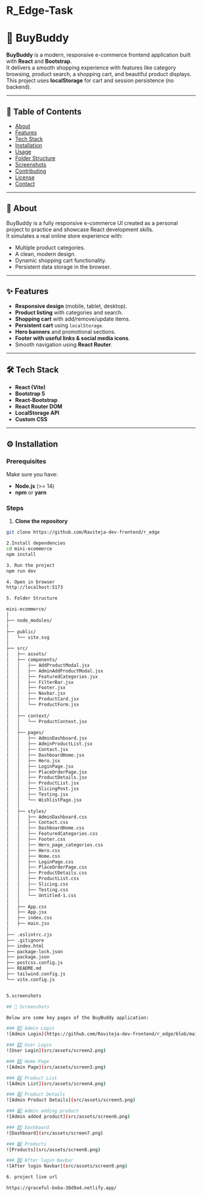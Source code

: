 ﻿# R_Edge-Task

# 🛒 BuyBuddy

**BuyBuddy** is a modern, responsive e-commerce frontend application built with **React** and **Bootstrap**.  
It delivers a smooth shopping experience with features like category browsing, product search, a shopping cart, and beautiful product displays.  
This project uses **localStorage** for cart and session persistence (no backend).

---

## 📌 Table of Contents
- [About](#about)
- [Features](#features)
- [Tech Stack](#tech-stack)
- [Installation](#installation)
- [Usage](#usage)
- [Folder Structure](#folder-structure)
- [Screenshots](#screenshots)
- [Contributing](#contributing)
- [License](#license)
- [Contact](#contact)

---

## 📖 About

BuyBuddy is a fully responsive e-commerce UI created as a personal project to practice and showcase React development skills.  
It simulates a real online store experience with:
- Multiple product categories.
- A clean, modern design.
- Dynamic shopping cart functionality.
- Persistent data storage in the browser.

---

## ✨ Features

- **Responsive design** (mobile, tablet, desktop).
- **Product listing** with categories and search.
- **Shopping cart** with add/remove/update items.
- **Persistent cart** using `localStorage`.
- **Hero banners** and promotional sections.
- **Footer with useful links & social media icons**.
- Smooth navigation using **React Router**.

---

## 🛠 Tech Stack

- **React (Vite)**
- **Bootstrap 5**
- **React-Bootstrap**
- **React Router DOM**
- **LocalStorage API**
- **Custom CSS**

---

## ⚙️ Installation

### Prerequisites
Make sure you have:
- **Node.js** (>= 14)
- **npm** or **yarn**

### Steps

1. **Clone the repository**
```bash
git clone https://github.com/Raviteja-dev-frontend/r_edge

2.Install dependencies
cd mini-ecommerce
npm install

3. Run the project
npm run dev

4. Open in browser 
http://localhost:5173

5. Folder Structure

mini-ecommerce/
│
├── node_modules/
│
├── public/
│   └── vite.svg
│
├── src/
│   ├── assets/
│   ├── components/
│   │   ├── AddProductModal.jsx
│   │   ├── AdminAddProductModal.jsx
│   │   ├── FeaturedCategories.jsx
│   │   ├── FilterBar.jsx
│   │   ├── Footer.jsx
│   │   ├── Navbar.jsx
│   │   ├── ProductCard.jsx
│   │   └── ProductForm.jsx
│   │
│   ├── context/
│   │   └── ProductContext.jsx
│   │
│   ├── pages/
│   │   ├── AdminDashboard.jsx
│   │   ├── AdminProductList.jsx
│   │   ├── Contact.jsx
│   │   ├── DashboardHome.jsx
│   │   ├── Hero.jsx
│   │   ├── LoginPage.jsx
│   │   ├── PlaceOrderPage.jsx
│   │   ├── ProductDetails.jsx
│   │   ├── ProductList.jsx
│   │   ├── SlicingPost.jsx
│   │   ├── Testing.jsx
│   │   └── WishlistPage.jsx
│   │
│   ├── styles/
│   │   ├── AdminDashboard.css
│   │   ├── Contact.css
│   │   ├── DashboardHome.css
│   │   ├── FeaturedCategories.css
│   │   ├── Footer.css
│   │   ├── Hero_page_categories.css
│   │   ├── Hero.css
│   │   ├── Home.css
│   │   ├── LoginPage.css
│   │   ├── PlaceOrderPage.css
│   │   ├── ProductDetails.css
│   │   ├── ProductList.css
│   │   ├── Slicing.css
│   │   ├── Testing.css
│   │   └── Untitled-1.css
│   │
│   ├── App.css
│   ├── App.jsx
│   ├── index.css
│   ├── main.jsx
│
├── .eslintrc.cjs
├── .gitignore
├── index.html
├── package-lock.json
├── package.json
├── postcss.config.js
├── README.md
├── tailwind.config.js
└── vite.config.js


5.screenshots

## 📸 Screenshots

Below are some key pages of the BuyBuddy application:

### 1️⃣ Admin Login
![Admin Login](https://github.com/Raviteja-dev-frontend/r_edge/blob/main/screen1.png?raw=true)

### 2️⃣ User Login
![User Login](src/assets/screen2.png)

### 3️⃣ Home Page
![Admin Page](src/assets/screen3.png)

### 4️⃣ Product List
![Admin List](src/assets/screen4.png)

### 5️⃣ Product Details
![Admin Product Details](src/assets/screen5.png)

### 6️⃣ Admin adding product
![Admin added product](src/assets/screen6.png)

### 7️⃣ Dashboard
![Dashboard](src/assets/screen7.png)

### 8️⃣ Products
![Products](src/assets/screen8.png)

### 9️⃣ After login Navbar
![After login Navbar](src/assets/screen9.png)

6. project live url

https://graceful-boba-38d9a4.netlify.app/




